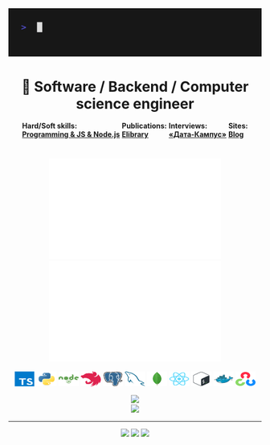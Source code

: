 <img src="demo.gif">
<div align="center">
  <h1>👷 Software / Backend / Computer science engineer</h1>
  <div style="display: inline-block; text-align: left;">
     <strong>Hard/Soft skills:</strong><br>
    <strong><a href="https://github.com/Mariama4/Mariama4/blob/main/SKILLS.md">Programming & JS & Node.js</a></strong>
  </div>
  <div style="display: inline-block; text-align: left;">
    <strong>Publications:</strong><br>
    <a href="https://www.elibrary.ru/item.asp?id=50352543"><strong>Elibrary</strong></a>
  </div>
  <div style="display: inline-block; text-align: left;">
    <strong>Interviews:</strong><br>
    <a href="https://edexpert.ru/data-analysis#:~:text=%D0%B8%D1%81%D1%81%D0%BB%D0%B5%D0%B4%D0%BE%D0%B2%D0%B0%D1%82%D0%B5%D0%BB%D1%8C%D1%81%D0%BA%D0%BE%D0%B3%D0%BE%20%D0%B4%D0%B0%D1%82%D0%B0%2D%D0%BF%D1%80%D0%BE%D0%B5%D0%BA%D1%82%D0%B0.-,%D0%93%D0%B5%D0%BE%D1%80%D0%B3%D0%B8%D0%B9%20%D0%A2%D0%B0%D1%81%D0%BA%D0%B0%D0%B1%D1%83%D0%BB%D0%BE%D0%B2,-%D1%83%D1%87%D0%B0%D1%81%D1%82%D0%BD%D0%B8%D0%BA%20%C2%AB%D0%94%D0%B0%D1%82%D0%B0%2D%D0%9A%D0%B0%D0%BC%D0%BF%D1%83%D1%81%D0%B0"> 
      <strong>«Дата-Кампус»</strong>
    </a>
  </div>
    <div style="display: inline-block; text-align: left;">
    <strong>Sites:</strong><br>
    <a href="https://mariama4.github.io/blog/"><strong>Blog</strong></a>
  </div>
</div>


#

<div align="center">
          <img height="200em" src="https://raw.githubusercontent.com/Mariama4/github-stats/master/generated/overview.svg#gh-dark-mode-only"/>
   <img height="200em" src="https://raw.githubusercontent.com/Mariama4/github-stats/master/generated/languages.svg#gh-dark-mode-only"/>
<!--         <img height="180em" src="https://github-readme-stats.vercel.app/api?username=mariama4&layout=compact&show_icons=true&theme=white&icon_color=2a84ea&bg_color=171717&text_color=2a84ea"/>
   <img height="180em" src="https://github-readme-stats.vercel.app/api/top-langs/?username=mariama4&layout=compact&langs_count=8&theme=white&icon_color=2a84ea&hide_border=true&bg_color=00000000&text_color=2a84ea&exclude_repo=SIBSIU-schedule-telegram-bot,parser-edu-schedule-SIBSIU-SPO-ISP18"/> -->
   </a>
</div>
<div style="display: inline_block" align="center"><br>
   <img align="center" height="30" width="40" src="https://raw.githubusercontent.com/devicons/devicon/master/icons/typescript/typescript-original.svg" />
   <img align="center" height="30" width="40" src="https://raw.githubusercontent.com/devicons/devicon/master/icons/python/python-original.svg" />
   <img align="center" height="30" width="40" src="https://raw.githubusercontent.com/devicons/devicon/master/icons/nodejs/nodejs-plain-wordmark.svg" />
   <img align="center" height="30" width="40" src="https://github.com/devicons/devicon/blob/master/icons/nestjs/nestjs-original.svg" />
   <img align="center" height="30" width="40" src="https://github.com/devicons/devicon/raw/master/icons/postgresql/postgresql-original.svg" />
   <img align="center" height="30" width="40" src="https://github.com/devicons/devicon/raw/master/icons/mysql/mysql-original.svg" />
   <img align="center" height="30" width="40" src="https://github.com/devicons/devicon/raw/master/icons/mongodb/mongodb-original.svg" />
   <img align="center" height="30" width="40" src="https://github.com/devicons/devicon/raw/master/icons/react/react-original.svg" />
   <img align="center" height="30" width="40" src="https://github.com/devicons/devicon/raw/master/icons/bash/bash-original.svg" />
   <img align="center" height="30" width="40" src="https://github.com/devicons/devicon/raw/master/icons/docker/docker-original.svg" />
  <img align="center" height="30" width="40" src="https://github.com/devicons/devicon/raw/master/icons/opencv/opencv-original.svg" />
</div>

<div style="display: inline_block" align="center">
   <br>
   <img src="https://www.codewars.com/users/Mariama4/badges/small">
   <br>
   <img src="https://img.shields.io/badge/dynamic/json?style=for-the-badge&labelColor=black&color=%23ffa116&label=Solved&query=solvedOverTotal&url=https%3A%2F%2Fbadge.xyli.tech/%2Fapi%2Fusers%2FMariama4&logo=leetcode&logoColor=yellow">
</div>

---

<div align="center"> 
   <a href = "mailto:taskabulov.dev@gmail.com" target="_blank"><img src="https://img.shields.io/badge/-Gmail-%23333?style=for-the-badge&logo=gmail&logoColor=white"></a>
   <a href="https://t.me/gtaskabulov_dev" target="_blank"><img src="https://img.shields.io/badge/-Telegram-%23333?style=for-the-badge&logo=telegram&logoColor=white" /></a>
   <a href="https://vk.com/mariama4n" target="_blank"><img src="https://img.shields.io/badge/-Vkontakte-%23333?style=for-the-badge&logo=Vk" /></a>
</div>
